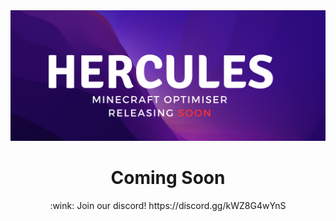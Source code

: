 <div align="center" id="top"> 
<img src="./Images/Cropped.png">

</br>

<h1 align="center">Coming Soon</h1>
:wink:
Join our discord!
https://discord.gg/kWZ8G4wYnS